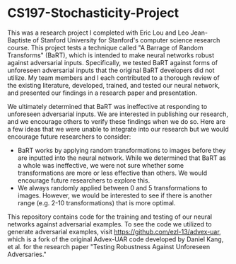 # CS197-Stochasticity-Project
This was a research project I completed with Eric Lou and Leo Jean-Baptiste of Stanford University for Stanford's computer science research course. This project tests a technique called "A Barrage of Random Transforms" (BaRT), which is intended to make neural networks robust against adversarial inputs. Specifically, we tested BaRT against forms of unforeseen adversarial inputs that the original BaRT developers did not utilize. My team members and I each contributed to a thorough review of the existing literature, developed, trained, and tested our neural network, and presented our findings in a research paper and presentation.

We ultimately determined that BaRT was ineffective at responding to unforeseen adversarial inputs. We are interested in publishing our research, and we encourage others to verify these findings when we do so. Here are a few ideas that we were unable to integrate into our research but we would encourage future researchers to consider:
- BaRT works by applying random transformations to images before they are inputted into the neural network. While we determined that BaRT as a whole was ineffective, we were not sure whether some transformations are more or less effective than others. We would encourage future researchers to explore this.
- We always randomly applied between 0 and 5 transformations to images. However, we would be interested to see if there is another range (e.g. 2-10 transformations) that is more optimal.

This repository contains code for the training and testing of our neural networks against adversarial examples. To see the code we utilized to generate adversarial examples, visit https://github.com/ezl-13/advex-uar, which is a fork of the original Advex-UAR code developed by Daniel Kang, et al. for the research paper "Testing Robustness Against Unforeseen Adversaries."
